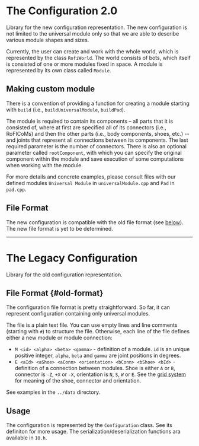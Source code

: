 # The Configuration 2.0

Library for the new configuration representation. The new
configuration is not limited to the universal module only
so that we are able to describe various module shapes and
sizes.

Currently, the user can create and work with the whole
world, which is represented by the class `RofiWorld`. The
world consists of bots, which itself is consisted of one
or more modules fixed in space. A module is represented by
its own class called `Module`.

## Making custom module

There is a convention of providing a function for creating
a module starting with `build` (i.e., `buildUniversalModule`,
`buildPad`).

The module is required to contain its components – all parts
that it is consisted of, where at first are specified all of its
connectors (i.e., RoFICoMs) and then the other parts (i.e., body
components, shoes, etc.) -- and joints that represent all
connections between its components. The last required parameter
is the number of connectors. There is also an optional parameter
called `rootComponent`, with which you can specify the original
component within the module and save execution of some
computations when working with the module.

For more details and concrete examples, please consult files with
our defined modules `Universal Module` in `universalModule.cpp`
and `Pad` in `pad.cpp`.

## File Format

The new configuration is compatible with the old file format
(see [below](#old-format)). The new file format is yet to be
determined.

* * *

# The Legacy Configuration

Library for the old configuration representation.

## File Format {#old-format}

The configuration file format is pretty straightforward. So far, it can
represent configuration containing only universal modules.

The file is a plain text file. You can use empty lines and line comments
(starting with `#`) to structure the file. Otherwise, each line of the file
defines either a new module or module connection:

- `M <id> <alpha> <beta> <gamma>` - definition of a module. `id` is an unique
  positive integer, `alpha`, `beta` and `gamma` are joint positions in degrees.
- `E <aId> <aShoe> <aConn> <orientation> <bConn> <bShoe> <bId>` - definition of
  a connection between modules. Shoe is either `A` or `B`, connector is `-Z`,
  `+X` or `-X`, orientation is `N`, `S`, `W` or `E`. See the [grid
  system](https://rofi.fi.muni.cz/platform/gridSystem/) for meaning of the shoe,
  connector and orientation.

See examples in the `../data` directory.

## Usage

The configuration is represented by the `Configuration` class. See its definiton
for more usage. The serialization/deserialization functions ara available in
`IO.h`.
